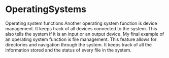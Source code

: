 # OperatingSystems
Operating system functions
Another operating system function is device management. It keeps track of all devices connected to the system. This also tells the system if it is an input or an output device. 
My final example of an operating system function is file management. This feature allows for directories and navigation through the system. It keeps track of all the information stored and the status of every file in the system.
